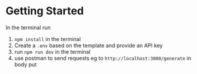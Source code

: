 # Getting Started

In the terminal run

1. `npm install` in the terminal
2. Create a `.env` based on the template and provide an API key
3. run `npm run dev` in the terminal
4. use postman to send requests eg to `http://localhost:3000/generate` in body put
